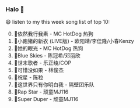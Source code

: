 

### Halo 👋

😄 listen to my this week song list of top 10:

0. 🌈依然我行我素 - MC HotDog 热狗
1. 🌈小跑猪的新衣 (LIVE版) - 欧阳靖/李佳隆/小春Kenzy
2. 🌈她的眼光 - MC HotDog 热狗
3. 🌈Blue Skies - 陈冠希/邓丽欣
4. 🌈世末歌者 - 乐正绫/COP
5. 🌈可惜没如果 - 林俊杰
6. 🌈祝星 - 陈粒
7. 🌈这世界只有你明白我 - 隔壁团乐队
8. 🌈Rap Star - 顽童MJ116
9. 🌈Super Duper - 顽童MJ116

